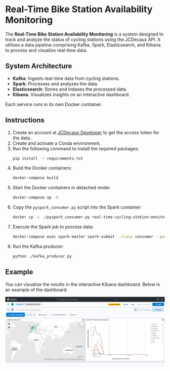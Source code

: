 # Real-Time Bike Station Availability Monitoring

The **Real-Time Bike Station Availability Monitoring** is a system designed to track and analyze the status of cycling stations using the JCDecaux API. It utilizes a data pipeline comprising Kafka, Spark, Elasticsearch, and Kibana to process and visualize real-time data.

## System Architecture

- **Kafka**: Ingests real-time data from cycling stations.
- **Spark**: Processes and analyzes the data.
- **Elasticsearch**: Stores and indexes the processed data.
- **Kibana**: Visualizes insights on an interactive dashboard.

Each service runs in its own  Docker container.

## Instructions

1. Create an account at [JCDecaux Developer](https://developer.jcdecaux.com) to get the access token for the data.
2. Create and activate a Conda environment.
3. Run the following command to install the required packages:
   ```bash
   pip install -r requirements.txt
   ```
4. Build the Docker containers:
   ```bash
   docker-compose build
   ```
5. Start the Docker containers in detached mode:
   ```bash
   docker-compose up -d
   ```
6. Copy the `pyspark_consumer.py` script into the Spark container:
   ```bash
   docker cp -L ./pyspark_consumer.py real-time-cycling-station-monitor-project-spark-master-1:/opt/bitnami/spark/pyspark_consumer.py
   ```
7. Execute the Spark job to process data:
   ```bash
   docker-compose exec spark-master spark-submit --class consumer --packages org.apache.spark:spark-sql-kafka-0-10_2.12:3.2.4,org.elasticsearch:elasticsearch-spark-30_2.12:8.8.2,commons-httpclient:commons-httpclient:3.1 ./pyspark_consumer.py
   ```
8. Run the Kafka producer:
   ```bash
   python ./kafka_producer.py
   ```

## Example

You can visualize the results in the interactive Kibana  dashboard. Below is an example of the dashboard:

![Dashboard](images/dashboard.png)
